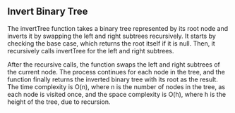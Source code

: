 ## Invert Binary Tree

The invertTree function takes a binary tree represented by its root node and inverts it by swapping the left and right subtrees recursively. It starts by checking the base case, which returns the root itself if it is null. Then, it recursively calls invertTree for the left and right subtrees.

After the recursive calls, the function swaps the left and right subtrees of the current node. The process continues for each node in the tree, and the function finally returns the inverted binary tree with its root as the result. The time complexity is O(n), where n is the number of nodes in the tree, as each node is visited once, and the space complexity is O(h), where h is the height of the tree, due to recursion.